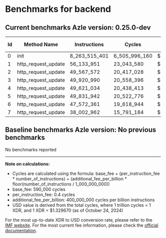 # Benchmarks for backend

## Current benchmarks Azle version: 0.25.0-dev

| Id  | Method Name         | Instructions  | Cycles        | USD           | USD/Million Calls |
| --- | ------------------- | ------------- | ------------- | ------------- | ----------------- |
| 0   | init                | 8_263_515_401 | 6_505_996_160 | $0.0086508279 | $8_650.82         |
| 1   | http_request_update | 56_133_951    | 23_043_580    | $0.0000306404 | $30.64            |
| 2   | http_request_update | 49_567_572    | 20_417_028    | $0.0000271479 | $27.14            |
| 3   | http_request_update | 49_920_990    | 20_558_396    | $0.0000273359 | $27.33            |
| 4   | http_request_update | 49_621_034    | 20_438_413    | $0.0000271763 | $27.17            |
| 5   | http_request_update | 49_831_942    | 20_522_776    | $0.0000272885 | $27.28            |
| 6   | http_request_update | 47_572_361    | 19_618_944    | $0.0000260867 | $26.08            |
| 7   | http_request_update | 38_002_962    | 15_791_184    | $0.0000209971 | $20.99            |

## Baseline benchmarks Azle version: No previous benchmarks

No benchmarks reported

---

**Note on calculations:**

- Cycles are calculated using the formula: base_fee + (per_instruction_fee \* number_of_instructions) + (additional_fee_per_billion \* floor(number_of_instructions / 1_000_000_000))
- base_fee: 590_000 cycles
- per_instruction_fee: 0.4 cycles
- additional_fee_per_billion: 400_000_000 cycles per billion instructions
- USD value is derived from the total cycles, where 1 trillion cycles = 1 XDR, and 1 XDR = $1.329670 (as of October 24, 2024)

For the most up-to-date XDR to USD conversion rate, please refer to the [IMF website](https://www.imf.org/external/np/fin/data/rms_sdrv.aspx).
For the most current fee information, please check the [official documentation](https://internetcomputer.org/docs/current/developer-docs/gas-cost#execution).

